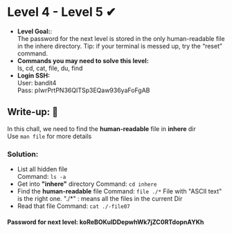 # Level 4 - Level 5 ✔
- **Level Goal:**:<br>
The password for the next level is stored in the only human-readable file in the inhere directory. Tip: if your terminal is messed up, try the “reset” command.<br>
- **Commands you may need to solve this level:**<br>
ls, cd, cat, file, du, find<br>
- **Login SSH:**<br>
User: bandit4<br>
Pass: pIwrPrtPN36QITSp3EQaw936yaFoFgAB<br>
## Write-up: 📝<br>
In this chall, we need to find the **human-readable** file in **inhere** dir<br>
Use `man file` for more details
### Solution:<br>
- List all hidden file<br>
Command: `ls -a`<br>
- Get into **"inhere"** directory
Command: `cd inhere`
- Find the **human-readable** file
Command: `file ./*`
File with "ASCII text" is the right one.
"./*" : means all the files in the current Dir
- Read that file
Command: `cat ./-file07 `
#### Password for next level: koReBOKuIDDepwhWk7jZC0RTdopnAYKh
